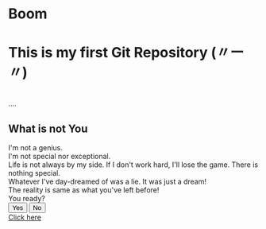 # Boom
<h1>This is my first Git Repository (〃ー〃) </h1>
<br>....
<br>
<h2>What is not You</h2> I'm not a genius.
<br>
 I'm not special nor exceptional.
 <br>
 Life is not always by my side. If I don't work hard, I'll lose the game. There is nothing special.
 <br>
Whatever I've day-dreamed of was a lie. It was just a dream!
<br>
The reality is same as what you've left before!
<br>You ready?
<br>
<button> Yes </button>
<button> No </button>
<br> <a href="https://youtube.com/channel/UCLkAepWjdylmXSltofFvsYQ">Click here</a>

